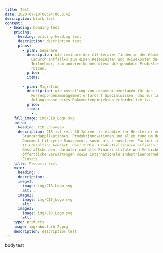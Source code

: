 ```yaml
---
title: Test
date: 2020-07-10T08:24:00.574Z
description: blurb test
content:
  - heading: heading test
    pricing:
      heading: pricing heading test
      description: description test
      plans:
        - plan: Seminare
          description: Die Seminare der CIB Berater finden in den Räumen des Kunden statt.
            Dadurch entfallen zum einen Reisezeiten und Reisekosten der
            Teilnehmer, zum anderen können diese die gewohnte Produktivumgebung
            nutzen.
          price: .
          items:
            - .
        - plan: Migration
          description: Die Umstellung von Dokumentenvorlagen für das
            Korrespondenzmanagement erfordert Spezialwissen, das nur in der
            Anfangsphase eines Dokumentenprojektes erforderlich ist.
          price: .
          items:
            - .
    full_image: img/CIB_Logo.svg
    intro:
      heading: CIB Lösungen
      description: CIB ist seit 30 Jahren als etablierter Hersteller von
        Standardapplikationen, Produktinnovationen und allem rund um das Thema
        Document Lifecycle Management, sowie als innovativer Partner im
        IT-Consulting bekannt. Über 2 Mio. Produktivlizenzen befinden sich bei
        Geschäftskunden, darunter namhafte Finanzinstitute und Versicherungen,
        öffentliche Verwaltungen sowie internationale Industrieunternehmen, im
        Einsatz.
    title: Products test
    main:
      heading: .
      description: .
      image1:
        image: img/CIB_Logo.svg
        alt: .
      image2:
        image: img/CIB_Logo.svg
        alt: .
      image3:
        image: img/CIB_Logo.svg
        alt: .
    type: products
    image: img/aboutcib-2.png
    description: description test
---
```

body test